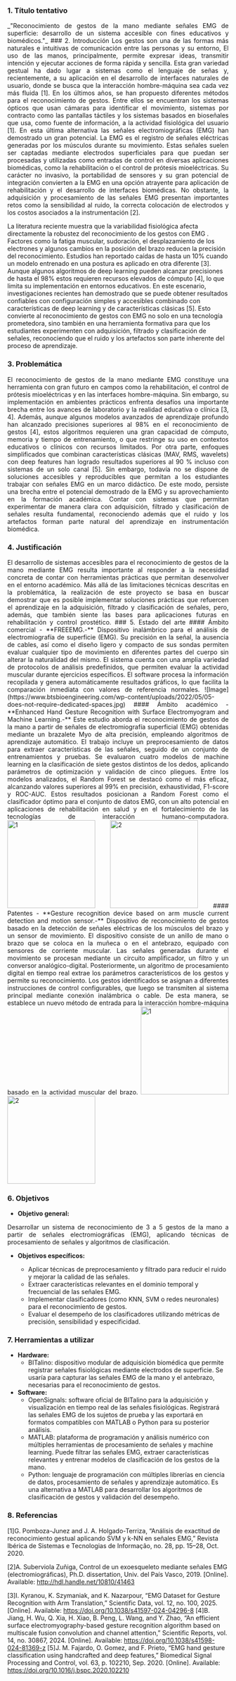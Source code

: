 
### 1. Título tentativo
<p align="justify">
_"Reconocimiento de gestos de la mano mediante señales EMG de superficie: desarrollo de un sistema accesible con fines educativos y biomédicos."_
### 2. Introducción
Los gestos son una de las formas más naturales e intuitivas de comunicación entre las personas y su entorno, El uso de las manos, principalmente, permite expresar ideas, transmitir intención y ejecutar acciones de forma rápida y sencilla. Esta gran variedad gestual ha dado lugar a sistemas como el lenguaje de señas y, recientemente, a su aplicación en el desarrollo de interfaces naturales de usuario, donde se busca que la interacción hombre-máquina sea cada vez más fluida [1].  
En los últimos años, se han propuesto diferentes métodos para el reconocimiento de gestos. Entre ellos se encuentran los sistemas ópticos que usan cámaras para identificar el movimiento, sistemas por contracto como las pantallas táctiles y los sistemas basados en bioseñales que usa, como fuente de información, a la actividad fisiológica del usuario [1].
En esta última alternativa las señales electromiográficas (EMG) han demostrado un gran potencial. La EMG es el registro de señales eléctricas generadas por los músculos durante su movimiento. Estas señales suelen ser captadas mediante electrodos superficiales para que puedan ser procesadas y utilizadas como entradas de control en diversas aplicaciones biomédicas, como la rehabilitación o el control de prótesis mioeléctricas. Su carácter no invasivo, la portabilidad de sensores y su gran potencial de integración convierten a la EMG en una opción atrayente para aplicación de rehabilitación y el desarrollo de interfaces biomédicas. No obstante, la adquisición y procesamiento de las señales EMG presentan importantes retos como la sensibilidad al ruido, la correcta colocación de electrodos y los costos asociados a la instrumentación [2]. 

La literatura reciente muestra que la variabilidad fisiológica afecta directamente la robustez del reconocimiento de los gestos con EMG . Factores como la fatiga muscular, sudoración, el desplazamiento de los electrones y algunos cambios en la posición del brazo reducen la precisión del reconocimiento. Estudios han reportado caídas de hasta un 10% cuando un modelo entrenado en una postura es aplicado en otra diferente [3].
Aunque algunos algoritmos de deep learning pueden alcanzar precisiones de hasta el 98% estos requieren recursos elevados de cómputo [4], lo que limita su implementación en entornos educativos. 
En este escenario, investigaciones recientes han demostrado que se puede obtener resultados confiables con configuración simples y accesibles combinado con características de deep learning y de características clásicas [5]. Esto convierte al reconocimiento de gestos con EMG no solo en una tecnología prometedora, sino también en una herramienta formativa para que los estudiantes experimenten con adquisición, filtrado y clasificación de señales, reconociendo que el ruido y los artefactos son parte inherente del proceso de aprendizaje.
### 3. Problemática
<p align="justify">
El reconocimiento de gestos de la mano mediante EMG constituye una herramienta con gran futuro en campos como la rehabilitación, el control de prótesis mioeléctricas y en las interfaces hombre-máquina. Sin embargo, su implementación en ambientes prácticos enfrenta desafíos una importante brecha entre los avances de laboratorio y la realidad educativa o clínica [3, 4].
Además, aunque algunos modelos avanzados de aprendizaje profundo han alcanzado precisiones superiores al 98% en el reconocimiento de gestos [4], estos algoritmos requieren una gran capacidad de cómputo, memoria y tiempo de entrenamiento, o que restringe su uso en contextos educativos o clínicos con recursos limitados. Por otra parte, enfoques simplificados que combinan características clásicas (MAV, RMS, wavelets) con deep features han logrado resultados superiores al 90 % incluso con sistemas de un solo canal [5]. Sin embargo, todavía no se dispone de soluciones accesibles y reproducibles que permitan a los estudiantes trabajar con señales EMG en un marco didáctico.
De este modo, persiste una brecha entre el potencial demostrado de la EMG y su aprovechamiento en la formación académica. Contar con sistemas que permitan experimentar de manera clara con adquisición, filtrado y clasificación de señales resulta fundamental, reconociendo además que el ruido y los artefactos forman parte natural del aprendizaje en instrumentación biomédica.

### 4. Justificación
<p align="justify">
El desarrollo de sistemas accesibles para el reconocimiento de gestos de la mano mediante EMG resulta importante al responder a la necesidad concreta de contar con herramientas prácticas que permitan desenvolver en el entorno académico. Más allá de las limitaciones técnicas descritas en la problemática, la realización de este proyecto se basa en buscar demostrar que es posible implementar soluciones prácticas que refuercen el aprendizaje en la adquisición, filtrado y clasificación de señales, pero, además, que también siente las bases para aplicaciones futuras en rehabilitación y control prostético. 
### 5. Estado del arte
#### Ámbito comercial
- **FREEEMG.-** Dispositivo inalámbrico para el análisis de electromiografía de superficie (EMG). Su precisión en la señal, la ausencia de cables, así como el diseño ligero y compacto de sus sondas permiten evaluar cualquier tipo de movimiento en diferentes partes del cuerpo sin alterar la naturalidad del mismo. El sistema cuenta con una amplia variedad de protocolos de análisis predefinidos, que permiten evaluar la actividad muscular durante ejercicios específicos. El software procesa la información recopilada y genera automáticamente resultados gráficos, lo que facilita la comparación inmediata con valores de referencia normales.
![Image](https://www.btsbioengineering.com/wp-content/uploads/2022/05/05-does-not-require-dedicated-spaces.jpg)
#### Ámbito académico
- **Enhanced Hand Gesture Recognition with Surface Electromyogram and Machine Learning.-** Este estudio aborda el reconocimiento de gestos de la mano a partir de señales de electromiografía superficial (EMG) obtenidas mediante un brazalete Myo de alta precisión, empleando algoritmos de aprendizaje automático. El trabajo incluye un preprocesamiento de datos para extraer características de las señales, seguido de un conjunto de entrenamientos y pruebas. Se evaluaron cuatro modelos de machine learning en la clasificación de siete gestos distintos de los dedos, aplicando parámetros de optimización y validación de cinco pliegues. Entre los modelos analizados, el Random Forest se destacó como el más eficaz, alcanzando valores superiores al 99% en precisión, exhaustividad, F1-score y ROC-AUC. Estos resultados posicionan a Random Forest como el clasificador óptimo para el conjunto de datos EMG, con un alto potencial en aplicaciones de rehabilitación en salud y en el fortalecimiento de las tecnologías de interacción humano-computadora.
<img src="https://pub.mdpi-res.com/sensors/sensors-24-05231/article_deploy/html/images/sensors-24-05231-g004.png?1723536218" alt="1" style="display:inline; width:200px;"/>
<img src="https://encrypted-tbn0.gstatic.com/images?q=tbn:ANd9GcR2ToqHMNp271Mp7ILZO9RzznYy0qKbwhkCyg&s" alt="2" style="display:inline; width:200px;"/>
#### Patentes
- **Gesture recognition device based on arm muscle current detection and motion sensor.-** Dispositivo de reconocimiento de gestos basado en la detección de señales eléctricas de los músculos del brazo y un sensor de movimiento. El dispositivo consiste de un anillo de mano o brazo que se coloca en la muñeca o en el antebrazo, equipado con sensores de corriente muscular. Las señales generadas durante el movimiento se procesan mediante un circuito amplificador, un filtro y un conversor analógico-digital. Posteriormente, un algoritmo de procesamiento digital en tiempo real extrae los parámetros característicos de los gestos y permite su reconocimiento. Los gestos identificados se asignan a diferentes instrucciones de control configurables, que luego se transmiten al sistema principal mediante conexión inalámbrica o cable. De esta manera, se establece un nuevo método de entrada para la interacción hombre-máquina basado en la actividad muscular del brazo.
<img src="https://patentimages.storage.googleapis.com/e5/29/ff/b0ac6a619c6c84/131102110428.png" alt="1" style="display:inline; width:200px;"/>
<img src="https://patentimages.storage.googleapis.com/8f/ac/e5/156fec5b576d4a/131102110436.png" alt="2" style="display:inline; width:200px;"/>

### 6. Objetivos
- **Objetivo general:**
<p align="justify">
Desarrollar un sistema de reconocimiento de 3 a 5 gestos de la mano a partir de señales electromiográficas (EMG), aplicando técnicas de procesamiento de señales y algoritmos de clasificación.

- **Objetivos específicos:**
    
  - Aplicar técnicas de preprocesamiento y filtrado para reducir el ruido y mejorar la calidad de las señales.
  - Extraer características relevantes en el dominio temporal y frecuencial de las señales EMG.
  - Implementar clasificadores (como KNN, SVM o redes neuronales) para el reconocimiento de gestos.
  - Evaluar el desempeño de los clasificadores utilizando métricas de precisión, sensibilidad y especificidad.

### 7. Herramientas a utilizar
- **Hardware:**
    - BITalino: dispositivo modular de adquisición biomédica que permite registrar señales fisiológicas mediante electrodos de superficie. Se usaría para capturar las señales EMG de la mano y el antebrazo, necesarias para el reconocimiento de gestos.
- **Software:**
    - OpenSignals: software oficial de BITalino para la adquisición y visualización en tiempo real de las señales fisiológicas. Registrará las señales EMG de los sujetos de prueba y las exportará en formatos compatibles con MATLAB o Python para su posterior análisis.
    - MATLAB: plataforma de programación y análisis numérico con múltiples herramientas de procesamiento de señales y machine learning. Puede filtrar las señales EMG, extraer características relevantes y entrenar modelos de clasificación de los gestos de la mano.
    - Python: lenguaje de programación con múltiples librerías en ciencia de datos, procesamiento de señales y aprendizaje automático. Es una alternativa a MATLAB para desarrollar los algoritmos de clasificación de gestos y validación del desempeño.
### 8. Referencias
[1]G. Pomboza-Junez and J. A. Holgado-Terriza, “Análisis de exactitud de reconocimiento gestual aplicando SVM y k-NN en señales EMG,” Revista Ibérica de Sistemas e Tecnologias de Informação, no. 28, pp. 15–28, Oct. 2020.  

[2]A. Suberviola Zuñiga, Control de un exoesqueleto mediante señales EMG (electromiográficas), Ph.D. dissertation, Univ. del País Vasco, 2019. [Online]. Available: http://hdl.handle.net/10810/41463 

[3]I. Kyranou, K. Szymaniak, and K. Nazarpour, “EMG Dataset for Gesture Recognition with Arm Translation,” Scientific Data, vol. 12, no. 100, 2025. [Online]. Available: https://doi.org/10.1038/s41597-024-04296-8
[4]B. Jiang, H. Wu, Q. Xia, H. Xiao, B. Peng, L. Wang, and Y. Zhao, “An efficient surface electromyography-based gesture recognition algorithm based on multiscale fusion convolution and channel attention,” Scientific Reports, vol. 14, no. 30867, 2024. [Online]. Available: https://doi.org/10.1038/s41598-024-81369-z 
[5]J. M. Fajardo, O. Gomez, and F. Prieto, “EMG hand gesture classification using handcrafted and deep features,” Biomedical Signal Processing and Control, vol. 63, p. 102210, Sep. 2020. [Online]. Available: https://doi.org/10.1016/j.bspc.2020.102210